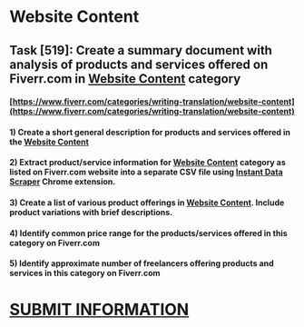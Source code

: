 # Website Content
## Task [519]: Create a summary document with analysis of products and services offered on Fiverr.com in [Website Content](https://www.fiverr.com/categories/writing-translation/website-content) category
#### [https://www.fiverr.com/categories/writing-translation/website-content](https://www.fiverr.com/categories/writing-translation/website-content)
#### 1) Create a short general description for products and services offered in the [Website Content](https://www.fiverr.com/categories/writing-translation/website-content)
#### 2) Extract product/service information for [Website Content](https://www.fiverr.com/categories/writing-translation/website-content) category as listed on Fiverr.com website into a separate CSV file using [Instant Data Scraper](https://chrome.google.com/webstore/detail/instant-data-scraper/ofaokhiedipichpaobibbnahnkdoiiah) Chrome extension.
#### 3) Create a list of various product offerings in [Website Content](https://www.fiverr.com/categories/writing-translation/website-content). Include product variations with brief descriptions.
#### 4) Identify common price range for the products/services offered in this category on Fiverr.com
#### 5) Identify approximate number of freelancers offering products and services in this category on Fiverr.com

# [SUBMIT INFORMATION](https://forms.office.com/r/8AEKjkLxKG)
